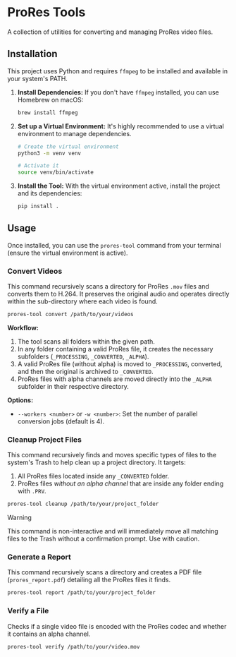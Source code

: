 # ProRes Tools

A collection of utilities for converting and managing ProRes video files.

## Installation

This project uses Python and requires `ffmpeg` to be installed and available in your system's PATH.

1.  **Install Dependencies:**
    If you don't have `ffmpeg` installed, you can use Homebrew on macOS:
    ```sh
    brew install ffmpeg
    ```

2.  **Set up a Virtual Environment:**
    It's highly recommended to use a virtual environment to manage dependencies.

    ```sh
    # Create the virtual environment
    python3 -m venv venv

    # Activate it
    source venv/bin/activate
    ```

3.  **Install the Tool:**
    With the virtual environment active, install the project and its dependencies:
    ```sh
    pip install .
    ```

## Usage

Once installed, you can use the `prores-tool` command from your terminal (ensure the virtual environment is active).

### Convert Videos

This command recursively scans a directory for ProRes `.mov` files and converts them to H.264. It preserves the original audio and operates directly within the sub-directory where each video is found.

```sh
prores-tool convert /path/to/your/videos
```

**Workflow:**
1.  The tool scans all folders within the given path.
2.  In any folder containing a valid ProRes file, it creates the necessary subfolders (`_PROCESSING`, `_CONVERTED`, `_ALPHA`).
3.  A valid ProRes file (without alpha) is moved to `_PROCESSING`, converted, and then the original is archived to `_CONVERTED`.
4.  ProRes files with alpha channels are moved directly into the `_ALPHA` subfolder in their respective directory.

**Options:**
*   `--workers <number>` or `-w <number>`: Set the number of parallel conversion jobs (default is 4).

### Cleanup Project Files

This command recursively finds and moves specific types of files to the system's Trash to help clean up a project directory. It targets:
1.  All ProRes files located inside any `_CONVERTED` folder.
2.  ProRes files *without an alpha channel* that are inside any folder ending with `.PRV`.

```sh
prores-tool cleanup /path/to/your/project_folder
```

> [!WARNING]
> This command is non-interactive and will immediately move all matching files to the Trash without a confirmation prompt. Use with caution.

### Generate a Report

This command recursively scans a directory and creates a PDF file (`prores_report.pdf`) detailing all the ProRes files it finds.

```sh
prores-tool report /path/to/your/project_folder
```

### Verify a File

Checks if a single video file is encoded with the ProRes codec and whether it contains an alpha channel.

```sh
prores-tool verify /path/to/your/video.mov
``` 